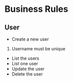 # Business Rules

## User
- Create a new user
 1. Username must be unique
 
- List the users
- List one user
- Update the user
- Delete the user


